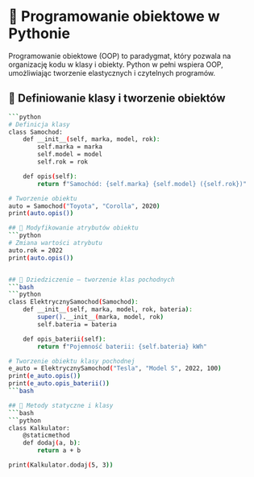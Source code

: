 
# 📌 Programowanie obiektowe w Pythonie

Programowanie obiektowe (OOP) to paradygmat, który pozwala na organizację kodu w klasy i obiekty. 
Python w pełni wspiera OOP, umożliwiając tworzenie elastycznych i czytelnych programów.

## 🔹 Definiowanie klasy i tworzenie obiektów
```bash
```python
# Definicja klasy
class Samochod:
    def __init__(self, marka, model, rok):
        self.marka = marka
        self.model = model
        self.rok = rok

    def opis(self):
        return f"Samochód: {self.marka} {self.model} ({self.rok})"

# Tworzenie obiektu
auto = Samochod("Toyota", "Corolla", 2020)
print(auto.opis())

## 🔹 Modyfikowanie atrybutów obiektu
```python
# Zmiana wartości atrybutu
auto.rok = 2022
print(auto.opis())


## 🔹 Dziedziczenie – tworzenie klas pochodnych
```bash
```python
class ElektrycznySamochod(Samochod):
    def __init__(self, marka, model, rok, bateria):
        super().__init__(marka, model, rok)
        self.bateria = bateria

    def opis_baterii(self):
        return f"Pojemność baterii: {self.bateria} kWh"

# Tworzenie obiektu klasy pochodnej
e_auto = ElektrycznySamochod("Tesla", "Model S", 2022, 100)
print(e_auto.opis())
print(e_auto.opis_baterii())
```bash

## 🔹 Metody statyczne i klasy
```bash
```python
class Kalkulator:
    @staticmethod
    def dodaj(a, b):
        return a + b

print(Kalkulator.dodaj(5, 3))
```


